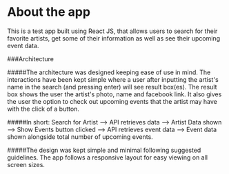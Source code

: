 <h1>About the app</h1>
This is a test app built using React JS, that allows users to search for their favorite artists, get some of their information as well as see their upcoming event data.

###Architecture

#####The architecture was designed keeping ease of use in mind. The interactions have been kept simple where a user after inputting the artist's name in the search (and pressing enter) will
see result box(es). The result box shows the user the artist's photo, name and facebook link. It also gives the user the option to check out upcoming events that the artist may have with
the click of a button.

#####In short:  Search for Artist --> API retrieves data --> Artist Data shown --> Show Events button clicked --> API retrieves event data --> Event data shown alongside total number of upcoming events.

#####The design was kept simple and minimal following suggested guidelines. The app follows a responsive layout for easy viewing on all screen sizes.
